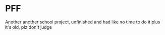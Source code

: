 # PFF
 Another another school project, unfinished and had like no time to do it plus it's old, plz don't judge
